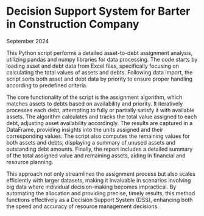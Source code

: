 # Decision Support System for Barter in Construction Company
September 2024

This Python script performs a detailed asset-to-debt assignment analysis, utilizing pandas and numpy libraries for data processing. The code starts by loading asset and debt data from Excel files, specifically focusing on calculating the total values of assets and debts. Following data import, the script sorts both asset and debt data by priority to ensure proper handling according to predefined criteria.

The core functionality of the script is the assignment algorithm, which matches assets to debts based on availability and priority. It iteratively processes each debt, attempting to fully or partially satisfy it with available assets. The algorithm calculates and tracks the total value assigned to each debt, adjusting asset availability accordingly. The results are captured in a DataFrame, providing insights into the units assigned and their corresponding values. The script also computes the remaining values for both assets and debts, displaying a summary of unused assets and outstanding debt amounts. Finally, the report includes a detailed summary of the total assigned value and remaining assets, aiding in financial and resource planning.

This approach not only streamlines the assignment process but also scales efficiently with larger datasets, making it invaluable in scenarios involving big data where individual decision-making becomes impractical. By automating the allocation and providing precise, timely results, this method functions effectively as a Decision Support System (DSS), enhancing both the speed and accuracy of resource management decisions.

